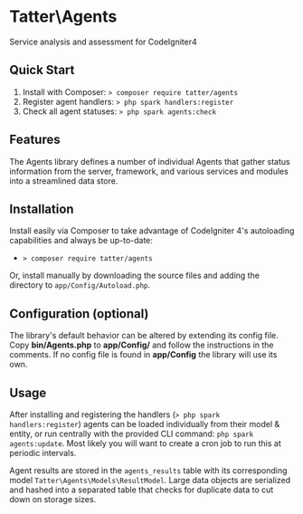 # Tatter\Agents
Service analysis and assessment for CodeIgniter4

## Quick Start

1. Install with Composer: `> composer require tatter/agents`
2. Register agent handlers: `> php spark handlers:register`
3. Check all agent statuses: `> php spark agents:check`

## Features

The Agents library defines a number of individual Agents that gather status information
from the server, framework, and various services and modules into a streamlined data store.

## Installation

Install easily via Composer to take advantage of CodeIgniter 4's autoloading capabilities
and always be up-to-date:
* `> composer require tatter/agents`

Or, install manually by downloading the source files and adding the directory to
`app/Config/Autoload.php`.

## Configuration (optional)

The library's default behavior can be altered by extending its config file. Copy
**bin/Agents.php** to **app/Config/** and follow the instructions
in the comments. If no config file is found in **app/Config** the library will use its own.

## Usage

After installing and registering the handlers (`> php spark handlers:register`) agents can
be loaded individually from their model & entity, or run centrally with the provided CLI
command: `php spark agents:update`. Most likely you will want to create a cron job to run
this at periodic intervals.

Agent results are stored in the `agents_results` table with its corresponding model
`Tatter\Agents\Models\ResultModel`. Large data objects are serialized and hashed into a
separated table that checks for duplicate data to cut down on storage sizes.
